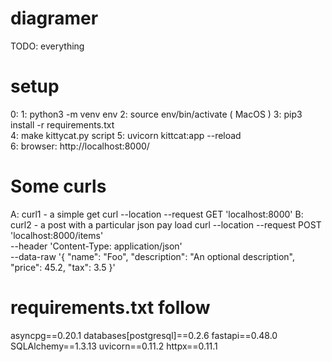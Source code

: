 
# diagramer
TODO: everything
# setup
0: 
1: python3 -m venv env 
2:  source env/bin/activate ( MacOS )
3: pip3 install -r requirements.txt  
4: make kittycat.py script
5: uvicorn kittcat:app --reload  
6: browser: http://localhost:8000/

# Some curls
A: curl1 - a simple get
curl --location --request GET 'localhost:8000'
B: curl2 - a post with a particular json pay load
curl --location --request POST 'localhost:8000/items' \
--header 'Content-Type: application/json' \
--data-raw '{
    "name": "Foo",
    "description": "An optional description",
    "price": 45.2,
    "tax": 3.5
}'


# requirements.txt follow 
asyncpg==0.20.1
databases[postgresql]==0.2.6
fastapi==0.48.0
SQLAlchemy==1.3.13
uvicorn==0.11.2
httpx==0.11.1

